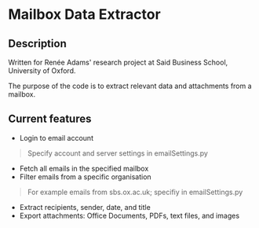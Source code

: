 # Mailbox Data Extractor
## Description
Written for Renée Adams' research project at Said Business School, University of Oxford.

The purpose of the code is to extract relevant data and attachments from a mailbox.
## Current features
- Login to email account
> Specify account and server settings in emailSettings.py
- Fetch all emails in the specified mailbox
- Filter emails from a specific organisation
> For example emails from sbs.ox.ac.uk; specifiy in emailSettings.py
- Extract recipients, sender, date, and title
- Export attachments: Office Documents, PDFs, text files, and images
